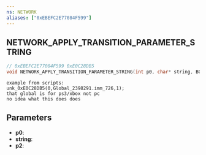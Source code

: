 ```yaml
---
ns: NETWORK
aliases: ["0xEBEFC2E77084F599"]
---
```

## NETWORK_APPLY_TRANSITION_PARAMETER_STRING

```c
// 0xEBEFC2E77084F599 0xE0C28DB5
void NETWORK_APPLY_TRANSITION_PARAMETER_STRING(int p0, char* string, BOOL p2);
```

```
example from scripts:  
unk_0xE0C28DB5(0,Global_2398291.imm_726,1);  
that global is for ps3/xbox not pc  
no idea what this does does  
```

## Parameters
* **p0**: 
* **string**: 
* **p2**: 

